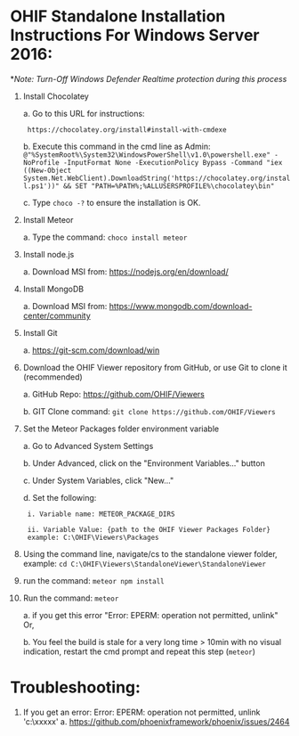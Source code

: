 # OHIF Standalone Installation Instructions For Windows Server 2016:

**Note: Turn-Off Windows Defender Realtime protection during this process*

1. Install Chocolatey

	a. Go to this URL for instructions:
	
		https://chocolatey.org/install#install-with-cmdexe
	
	b. Execute this command in the cmd line as Admin:
	`@"%SystemRoot%\System32\WindowsPowerShell\v1.0\powershell.exe" -NoProfile -InputFormat None -ExecutionPolicy Bypass -Command "iex ((New-Object System.Net.WebClient).DownloadString('https://chocolatey.org/install.ps1'))" && SET "PATH=%PATH%;%ALLUSERSPROFILE%\chocolatey\bin"`
	
	c. Type `choco -?` to ensure the installation is OK.
2. Install Meteor
	
	a. Type the command: `choco install meteor`
3. Install node.js
	
	a. Download MSI from: https://nodejs.org/en/download/
4. Install MongoDB
	
	a. Download MSI from: 
https://www.mongodb.com/download-center/community
5. Install Git
	
	a. https://git-scm.com/download/win
6. Download the OHIF Viewer repository from GitHub, or use Git to clone it (recommended)
	
	a. GitHub Repo: https://github.com/OHIF/Viewers
	
	b. GIT Clone command: `git clone https://github.com/OHIF/Viewers`
7. Set the Meteor Packages folder environment variable
	
	a. Go to Advanced System Settings
	
	b. Under Advanced, click on the "Environment Variables..." button
	
	c. Under System Variables, click "New..."
	
	d. Set the following:
	
		i. Variable name: METEOR_PACKAGE_DIRS
		
		ii. Variable Value: {path to the OHIF Viewer Packages Folder} 
		example: C:\OHIF\Viewers\Packages
8. Using the command line, navigate/cs to the standalone viewer folder, example: `cd C:\OHIF\Viewers\StandaloneViewer\StandaloneViewer`
9. run the command: `meteor npm install`
10. Run the command: `meteor`

	a. if you get this error "Error: EPERM: operation not permitted, unlink" Or,
	
	b. You feel the build is stale for a very long time > 10min with no visual indication, restart the cmd prompt and repeat this step (`meteor`)

# Troubleshooting:

1.  If you get an error: Error: EPERM: operation not permitted, unlink 'c:\xxxxx'
	a. https://github.com/phoenixframework/phoenix/issues/2464
